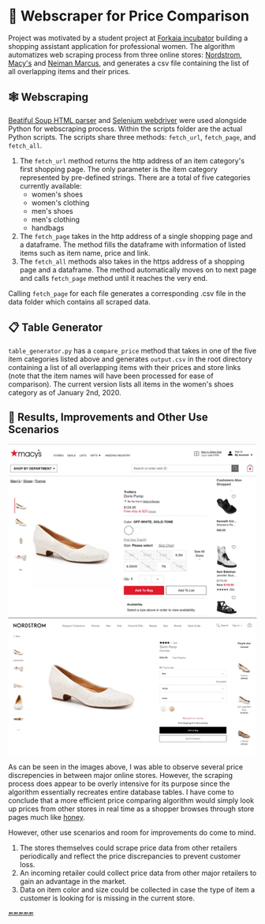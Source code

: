 # 👚 Webscraper for Price Comparison

Project was motivated by a student project at [Forkaia incubator](https://www.forkaia.com/) building a shopping assistant application for professional women. The algorithm automatizes web scraping process from three online stores: [Nordstrom](https://shop.nordstrom.com/), [Macy's](https://www.macys.com/) and [Neiman Marcus](https://www.neimanmarcus.com/), and generates a csv file containing the list of all overlapping items and their prices.

## 🕸️ Webscraping

[Beatiful Soup HTML parser](https://www.crummy.com/software/BeautifulSoup/bs4/doc/) and [Selenium webdriver](https://selenium.dev/) were used alongside Python for webscraping process. Within the scripts folder are the actual Python scripts. The scripts share three methods: `fetch_url`, `fetch_page`, and `fetch_all`.

1. The `fetch_url` method returns the http address of an item category's first shopping page. The only parameter is the item category represented by pre-defined strings. There are a total of five categories currently available:
    * women's shoes
    * women's clothing
    * men's shoes
    * men's clothing
    * handbags
2. The `fetch_page` takes in the http address of a single shopping page and a dataframe. The method fills the dataframe with information of listed items such as item name, price and link.
3. The `fetch_all` methods also takes in the https address of a shopping page and a dataframe. The method automatically moves on to next page and calls `fetch_page` method until it reaches the very end.

Calling `fetch_page` for each file generates a corresponding .csv file in the data folder which contains all scraped data.

## 📋 Table Generator

`table_generator.py` has a `compare_price` method that takes in one of the five item categories listed above and generates `output.csv` in the root directory containing a list of all overlapping items with their prices and store links (note that the item names will have been processed for ease of comparison). The current version lists all items in the women's shoes category as of January 2nd, 2020.

## 👠 Results, Improvements and Other Use Scenarios

![macys](Capture.JPG)
![nordstrom](Capture2.JPG)

As can be seen in the images above, I was able to observe several price discrepencies in between major online stores. However, the scraping process does appear to be overly intensive for its purpose since the algorithm essentially recreates entire database tables. I have come to conclude that a more efficient price comparing algorithm would simply look up prices from other stores in real time as a shopper browses through store pages much like [honey](https://www.joinhoney.com/).

However, other use scenarios and room for improvements do come to mind.
1. The stores themselves could scrape price data from other retailers periodically and reflect the price discrepancies to prevent customer loss.
2. An incoming retailer could collect price data from other major retailers to gain an advantage in the market.
3. Data on item color and size could be collected in case the type of item a customer is looking for is missing in the current store.

🔚🔚🔚🔚🔚

